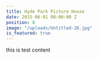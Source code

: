```yaml
---
title: Hyde Park Picture House
date: 2015-06-01 00:00:00 Z
position: 8
image: "/uploads/Untitled-26.jpg"
is_featured: true
---
```


this is test content